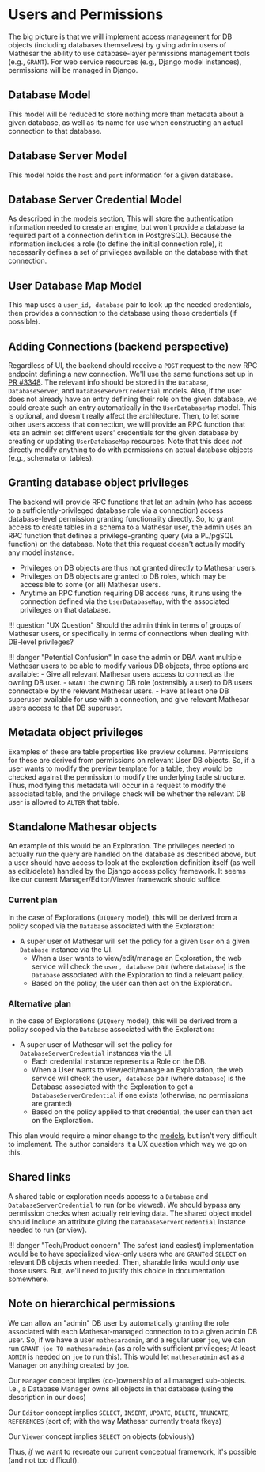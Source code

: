# Users and Permissions

The big picture is that we will implement access management for DB objects (including databases themselves) by giving admin users of Mathesar the ability to use database-layer permissions management tools (e.g., `GRANT`). For web service resources (e.g., Django model instances), permissions will be managed in Django.

## Database Model

This model will be reduced to store nothing more than metadata about a given database, as well as its name for use when constructing an actual connection to that database.

## Database Server Model

This model holds the `host` and `port` information for a given database.

## Database Server Credential Model

As described in [the models section](./models.md), This will store the authentication information needed to create an engine, but won't provide a database (a required part of a connection definition in PostgreSQL). Because the information includes a role (to define the initial connection role), it necessarily defines a set of privileges available on the database with that connection.

## User Database Map Model

This map uses a `user_id, database` pair to look up the needed credentials, then provides a connection to the database using those credentials (if possible).

## Adding Connections (backend perspective)

Regardless of UI, the backend should receive a `POST` request to the new RPC endpoint defining a new connection. We'll use the same functions set up in [PR \#3348](https://github.com/mathesar-foundation/mathesar/pull/3348). The relevant info should be stored in the `Database`, `DatabaseServer`, and `DatabaseServerCredential` models. Also, if the user does not already have an entry defining their role on the given database, we could create such an entry automatically in the `UserDatabaseMap` model. This is optional, and doesn't really affect the architecture. Then, to let some other users access that connection, we will provide an RPC function that lets an admin set different users' credentials for the given database by creating or updating `UserDatabaseMap` resources. Note that this does _not_ directly modify anything to do with permissions on actual database objects (e.g., schemata or tables).

## Granting database object privileges

The backend will provide RPC functions that let an admin (who has access to a sufficiently-privileged database role via a connection) access database-level permission granting functionality directly. So, to grant access to create tables in a schema to a Mathesar user, the admin uses an RPC function that defines a privilege-granting query (via a PL/pgSQL function) on the database. Note that this request doesn't actually modify any model instance.

- Privileges on DB objects are thus not granted directly to Mathesar users.
- Privileges on DB objects are granted to DB roles, which may be accessible to some (or all) Mathesar users.
- Anytime an RPC function requiring DB access runs, it runs using the connection defined via the `UserDatabaseMap`, with the associated privileges on that database.

!!! question "UX Question"
    Should the admin think in terms of groups of Mathesar users, or specifically in terms of connections when dealing with DB-level privileges?
    
!!! danger "Potential Confusion"
    In case the admin or DBA want multiple Mathesar users to be able to modify various DB objects, three options are available:
    - Give all relevant Mathesar users access to connect as the owning DB user.
    - `GRANT` the owning DB role (ostensibly a user) to DB users connectable by the relevant Mathesar users.
    - Have at least one DB superuser available for use with a connection, and give relevant Mathesar users access to that DB superuser.
    
## Metadata object privileges

Examples of these are table properties like preview columns. Permissions for these are derived from permissions on relevant User DB objects. So, if a user wants to modify the preview template for a table, they would be checked against the permission to modify the underlying table structure. Thus, modifying this metadata will occur in a request to modify the associated table, and the privilege check will be whether the relevant DB user is allowed to `ALTER` that table. 

## Standalone Mathesar objects

An example of this would be an Exploration. The privileges needed to actually _run_ the query are handled on the database as described above, but a user should have access to look at the exploration definition itself (as well as edit/delete) handled by the Django access policy framework. It seems like our current Manager/Editor/Viewer framework should suffice.

### Current plan

In the case of Explorations (`UIQuery` model), this will be derived from a policy scoped via the `Database` associated with the Exploration:

- A super user of Mathesar will set the policy for a given `User` on a given `Database` instance via the UI.
    - When a `User` wants to view/edit/manage an Exploration, the web service will check the `user, database` pair (where `database`) is the `Database` associated with the Exploration to find a relevant policy.
    - Based on the policy, the user can then act on the Exploration.

### Alternative plan

In the case of Explorations (`UIQuery` model), this will be derived from a policy scoped via the `Database` associated with the Exploration:

- A super user of Mathesar will set the policy for `DatabaseServerCredential` instances via the UI.
    - Each credential instance represents a Role on the DB.
    - When a User wants to view/edit/manage an Exploration, the web service will check the `user, database` pair (where `database`) is the Database associated with the Exploration to get a `DatabaseServerCredential` if one exists (otherwise, no permissions are granted)
    - Based on the policy applied to that credential, the user can then act on the Exploration.

This plan would require a minor change to the [models](models.md), but isn't very difficult to implement. The author considers it a UX question which way we go on this.

## Shared links

A shared table or exploration needs access to a `Database` and `DatabaseServerCredential` to run (or be viewed). We should bypass any permission checks when actually retrieving data. The shared object model should include an attribute giving the `DatabaseServerCredential` instance needed to run (or view).

!!! danger "Tech/Product concern"
    The safest (and easiest) implementation would be to have specialized view-only users who are `GRANT`ed `SELECT` on relevant DB objects when needed. Then, sharable links would _only_ use those users. But, we'll need to justify this choice in documentation somewhere.

## Note on hierarchical permissions

We can allow an "admin" DB user by automatically granting the role associated with each Mathesar-managed connection to to a given admin DB user. So, if we have a user `mathesaradmin`, and a regular user `joe`, we can run `GRANT joe TO mathesaradmin` (as a role with sufficient privileges; At least `ADMIN` is needed on `joe` to run this). This would let `mathesaradmin` act as a Manager on anything created by `joe`.

Our `Manager` concept implies (co-)ownership of all managed sub-objects. I.e., a Database Manager owns all objects in that database (using the description in our docs)

Our `Editor` concept implies `SELECT`, `INSERT`, `UPDATE`, `DELETE`, `TRUNCATE`, `REFERENCES` (sort of; with the way Mathesar currently treats fkeys)

Our `Viewer` concept implies `SELECT` on objects (obviously)

Thus, _if_ we want to recreate our current conceptual framework, it's possible (and not too difficult).
